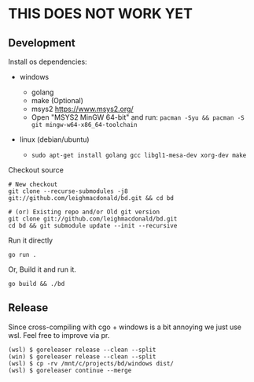 
# THIS DOES NOT WORK YET

## Development

Install os dependencies:

- windows
  - golang
  - make (Optional)
  - msys2 https://www.msys2.org/
  - Open "MSYS2 MinGW 64-bit" and run: `pacman -Syu && pacman -S git mingw-w64-x86_64-toolchain`

- linux (debian/ubuntu)
  - `sudo apt-get install golang gcc libgl1-mesa-dev xorg-dev make`


Checkout source

    # New checkout
    git clone --recurse-submodules -j8 git://github.com/leighmacdonald/bd.git && cd bd
    
    # (or) Existing repo and/or Old git version
    git clone git://github.com/leighmacdonald/bd.git
    cd bd && git submodule update --init --recursive


Run it directly
    
    go run .

Or, Build it and run it.

    go build && ./bd


## Release 

Since cross-compiling with cgo + windows is a bit annoying we just use wsl. Feel free to improve via pr.
    
    (wsl) $ goreleaser release --clean --split
    (win) $ goreleaser release --clean --split
    (wsl) $ cp -rv /mnt/c/projects/bd/windows dist/
    (wsl) $ goreleaser continue --merge
